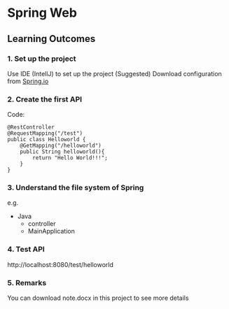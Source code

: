 # Spring Web
## Learning Outcomes
### 1. Set up the project
Use IDE (IntellJ) to set up the project (Suggested)
Download configuration from [Spring.io](https://start.spring.io/)
### 2. Create the first API
Code:
```
@RestController
@RequestMapping("/test")
public class Helloworld {
    @GetMapping("/helloworld")
    public String helloworld(){
        return "Hello World!!!";
    }
}
```
### 3. Understand the file system of Spring
e.g. 
- Java
  - controller
  - MainApplication
  
 ### 4. Test API
 http://localhost:8080/test/helloworld
 
 ### 5. Remarks
 You can download note.docx in this project to see more details
 
